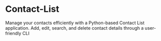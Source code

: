 # Contact-List
Manage your contacts efficiently with a Python-based Contact List application. Add, edit, search, and delete contact details through a user-friendly CLI
